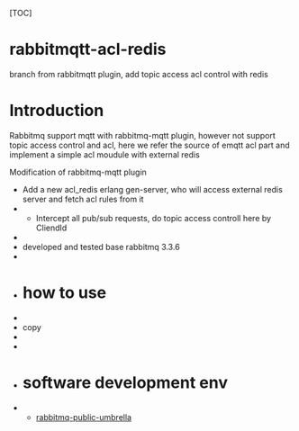 [TOC]

# rabbitmqtt-acl-redis
branch from rabbitmqtt plugin, add topic access acl control with redis

# Introduction
Rabbitmq support mqtt with rabbitmq-mqtt plugin, however not support topic access control and acl, here we refer the source of emqtt acl part and implement a simple acl moudule with external redis

Modification of rabbitmq-mqtt plugin
- Add a new acl_redis erlang gen-server, who will access external redis server and fetch acl rules from it
- - Intercept all pub/sub requests, do topic access controll here by CliendId
-
- developed and tested base rabbitmq 3.3.6
-
- # how to use
-
- copy 
-
-
- # software development env
- - [rabbitmq-public-umbrella](https://github.com/rabbitmq/rabbitmq-public-umbrella)
